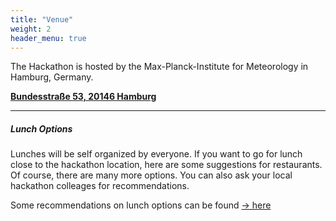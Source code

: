 ```yaml
---
title: "Venue"
weight: 2
header_menu: true
---
```




The Hackathon is hosted by the Max-Planck-Institute for Meteorology in Hamburg, Germany.

[**Bundesstraße 53, 20146 Hamburg**](https://maps.app.goo.gl/2qrCJZtc5N3sxVGZ7)

----
##### Lunch Options

Lunches will be self organized by everyone. If you want to go for lunch close to the hackathon location, here are some suggestions for restaurants. Of course, there are many more options. You can also ask your local hackathon colleages for recommendations.

Some recommendations on lunch options can be found [-> here](lunch_options)

<!-- As lunch will not be provided as part of the hackathon, you will have to make arrangements yourself.
However, there are numerous options in close proximity to the institute.
A list of lunch places can be found [**here**](https://maps.app.goo.gl/Sxq1RREWATew5Xg76). -->

<!-- The list provides a small assortment to aid your decision making. But especially in the nearby [**Grindel**](https://maps.app.goo.gl/cREtJBE5V3DpAopM6) area you will be able to find many more cafes and restaurants
to visit during lunch breaks. -->
